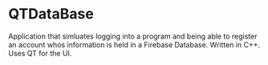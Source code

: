 # QTDataBase
 
Application that simluates logging into a program and being able to register an account whos information is held in a Firebase Database. Written in C++. Uses QT for the UI.
